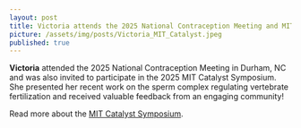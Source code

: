 ```yaml
---
layout: post
title: Victoria attends the 2025 National Contraception Meeting and MIT Catalyst Symposium
picture: /assets/img/posts/Victoria_MIT_Catalyst.jpeg
published: true
---
```

**Victoria** attended the 2025 National Contraception Meeting in Durham, NC and was also invited to participate in the 2025 MIT Catalyst Symposium. She presented her recent work on the sperm complex regulating vertebrate fertilization and received valuable feedback from an engaging community! 

Read more about the [MIT Catalyst Symposium](https://biology.mit.edu/about/2025-mit-biology-catalyst-symposium/).

